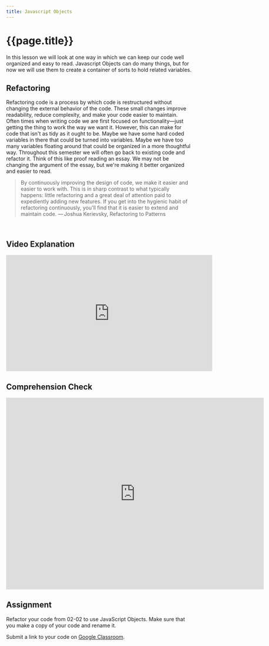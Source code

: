 ```yaml
---
title: Javascript Objects
---
```

# {{page.title}}
In this lesson we will look at one way in which we can keep our code well organized and easy to read. Javascript Objects can do many things, but for now we will use them to create a container of sorts to hold related variables.

## Refactoring
Refactoring code is a process by which code is restructured without changing the external behavior of the code. These small changes improve readability, reduce complexity, and make your code easier to maintain. Often times when writing code we are first focused on functionality—just getting the thing to work the way we want it. However, this can make for code that isn't as tidy as it ought to be. Maybe we have some hard coded variables in there that could be turned into variables. Maybe we have too many variables floating around that could be organized in a more thoughtful way. Throughout this semester we will often go back to existing code and refactor it. Think of this like proof reading an essay. We may not be changing the argument of the essay, but we're making it better organized and easier to read.

> By continuously improving the design of code, we make it easier and easier to work with. This is in sharp contrast to what typically happens: little refactoring and a great deal of attention paid to expediently adding new features. If you get into the hygienic habit of refactoring continuously, you'll find that it is easier to extend and maintain code.
— Joshua Kerievsky, Refactoring to Patterns

<script type="text/p5" data-autoplay data-width="360" data-preview-width="200" data-height="320">
var x = 50;
var y = 50;
var d = 60;
function setup(){
createCanvas(100, 100);
background(150);
}

function draw(){
  fill(255);
  ellipse(x, y, d, d);
}
</script>

<br>

<script type="text/p5" data-autoplay data-width="360" data-preview-width="200" data-height="320">
var circle = {
  x: 50,
  y: 50,
  d: 60
};

function setup(){
createCanvas(100, 100);
background(150);
}

function draw(){
  fill(255);
  ellipse(circle.x, circle.y, circle.d, circle.d);
}
</script>



## Video Explanation
<iframe width="560" height="315" src="https://www.youtube.com/embed/-e5h4IGKZRY?rel=0" frameborder="0" allow="autoplay; encrypted-media" allowfullscreen></iframe>

## Comprehension Check
<iframe src="https://docs.google.com/forms/d/e/1FAIpQLScI4jP8cM3MGF4xAKuMkDDx-jjh-hsDtFOB8oK5UMUVm_bKeg/viewform?embedded=true" width="700" height="520" frameborder="0" marginheight="0" marginwidth="0">Loading...</iframe>

## Assignment
Refactor your code from 02-02 to use JavaScript Objects. Make sure that you make a copy of your code and rename it.

Submit a link to your code on [Google Classroom](https://classroom.google.com/c/MTU5OTI3MjEzNTZa/a/MTYxMDQ1NTM4NDJa/details).
